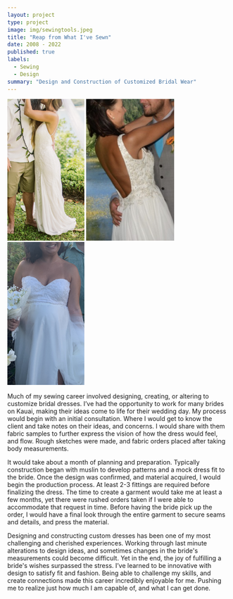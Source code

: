 ```yaml
---
layout: project
type: project
image: img/sewingtools.jpeg
title: "Reap from What I've Sewn"
date: 2008 - 2022
published: true
labels:
  - Sewing
  - Design
summary: "Design and Construction of Customized Bridal Wear"
---
```

<div class="text-center p-4">
  <img width="175px" 
       src="../img/candj.JPG" 
       class="img-thumbnail" >
  <img width="200px" 
       src="../img/tiare.jpeg" 
       class="img-thumbnail" >
   <img width="175px" 
       src="../img/kilauea.JPG" 
       class="img-thumbnail" >

</div>

Much of my sewing career involved designing, creating, or altering to customize bridal dresses. I’ve had the opportunity to work for
many brides on Kauai, making their ideas come to life for their wedding day. My process would begin with an initial consultation.
Where I would get to know the client and take notes on their ideas, and concerns. I would share with them fabric samples to further
express the vision of how the dress would feel, and flow. Rough sketches were made, and fabric orders placed after taking body
measurements. 

It would take about a month of planning and preparation. Typically construction began with muslin to develop patterns and a mock
dress fit to the bride. Once the design was confirmed, and material acquired, I would begin the production process. At least 2-3
fittings are required before finalizing the dress. The time to create a garment would take me at least a few months, yet there were
rushed orders taken if I were able to accommodate that request in time. Before having the bride pick up the order, I would have a
final look through the entire garment to secure seams and details, and press the material.
 
Designing and constructing custom dresses has been one of my most challenging and cherished experiences. Working through last minute
alterations to design ideas, and sometimes changes in the bride's measurements could become difficult. Yet in the end, the joy of
fulfilling a bride's wishes surpassed the stress. I’ve learned to be innovative with design to satisfy fit and fashion. Being able
to challenge my skills, and create connections made this career incredibly enjoyable for me. Pushing me to realize just how much I
am capable of, and what I can get done.
